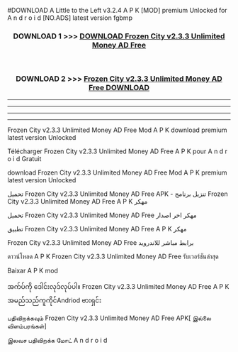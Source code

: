 #DOWNLOAD A Little to the Left v3.2.4 A P K [MOD] premium Unlocked for A n d r o i d [NO.ADS] latest version fgbmp 



<div align="center">

<h3>DOWNLOAD 1 >>> <a href="https://getmod1.web.app/?judule=Btd Battles">DOWNLOAD Frozen City v2.3.3 Unlimited Money AD Free </a></h3><br>

<h3>DOWNLOAD 2 >>> <a href="https://getmod1.web.app/?judule=Btd Battles">Frozen City v2.3.3 Unlimited Money AD Free  DOWNLOAD </a></h3>

</div>


----------------------------------------------------------

----------------------------------------------------------

----------------------------------------------------------

----------------------------------------------------------


Frozen City v2.3.3 Unlimited Money AD Free  Mod A P K download premium latest version Unlocked

Télécharger Frozen City v2.3.3 Unlimited Money AD Free  A P K pour A n d r o i d Gratuit

download Frozen City v2.3.3 Unlimited Money AD Free  Mod A P K premium latest version Unlocked

تحميل Frozen City v2.3.3 Unlimited Money AD Free  APK - تنزيل برنامج Frozen City v2.3.3 Unlimited Money AD Free  A P K مهكر

تحميل Frozen City v2.3.3 Unlimited Money AD Free  مهكر اخر اصدار

تطبيق Frozen City v2.3.3 Unlimited Money AD Free  A P K مهكر

Frozen City v2.3.3 Unlimited Money AD Free  برابط مباشر للاندرويد

ดาวน์โหลด A P K Frozen City v2.3.3 Unlimited Money AD Free  รับเวอร์ชันล่าสุด

Baixar A P K mod

အက်ပ်ကို ဒေါင်းလုဒ်လုပ်ပါ။ Frozen City v2.3.3 Unlimited Money AD Free  A P K အမည်သည်ကူကိုင်Andriod ဗားရှင်း

பதிவிறக்கவும் Frozen City v2.3.3 Unlimited Money AD Free  APK[ இல்லை விளம்பரங்கள்] 
 
இலவச பதிவிறக்க மோட் A n d r o i d



